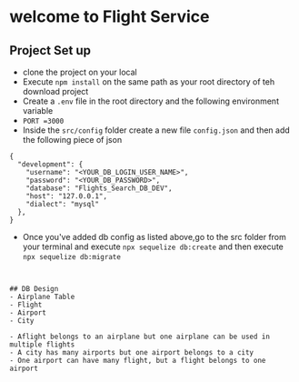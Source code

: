# welcome to Flight Service 

## Project Set up

- clone the project on your local 
- Execute `npm install` on the same path as your root directory of teh download project 
- Create a `.env` file in the root directory and the following environment variable 
- `PORT =3000` 
- Inside the `src/config` folder create a new file `config.json` and then add the following piece of json


```
{
  "development": {
    "username": "<YOUR_DB_LOGIN_USER_NAME>",
    "password": "<YOUR_DB_PASSWORD>",
    "database": "Flights_Search_DB_DEV",
    "host": "127.0.0.1",
    "dialect": "mysql"
  },
}
```
- Once you've added db config as listed above,go to the src folder from your terminal and execute `npx sequelize db:create`
and then execute 
`npx sequelize db:migrate`

```


## DB Design 
- Airplane Table 
- Flight 
- Airport 
- City 

- Aflight belongs to an airplane but one airplane can be used in multiple flights 
- A city has many airports but one airport belongs to a city 
- One airport can have many flight, but a flight belongs to one airport 